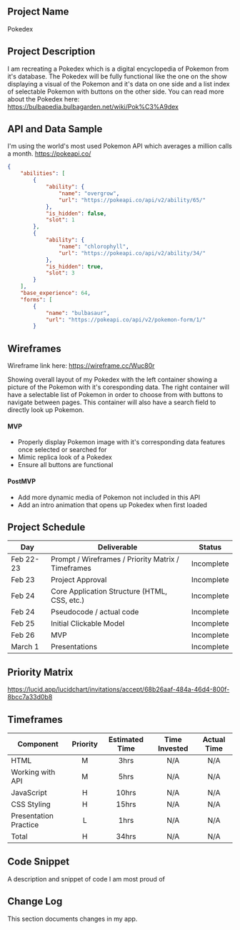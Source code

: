 ## Project Name

Pokedex

## Project Description

I am recreating a Pokedex which is a digital encyclopedia of Pokemon from it's database. The Pokedex will be fully functional like the one on the show displaying a visual of the Pokemon and it's data on one side and a list index of selectable Pokemon with buttons on the other side. You can read more about the Pokedex here: <https://bulbapedia.bulbagarden.net/wiki/Pok%C3%A9dex>

## API and Data Sample

I'm using the world's most used Pokemon API which averages a million calls a month. https://pokeapi.co/

```json
{
    "abilities": [
        {
            "ability": {
                "name": "overgrow",
                "url": "https://pokeapi.co/api/v2/ability/65/"
            },
            "is_hidden": false,
            "slot": 1
        },
        {
            "ability": {
                "name": "chlorophyll",
                "url": "https://pokeapi.co/api/v2/ability/34/"
            },
            "is_hidden": true,
            "slot": 3
        }
    ],
    "base_experience": 64,
    "forms": [
        {
            "name": "bulbasaur",
            "url": "https://pokeapi.co/api/v2/pokemon-form/1/"
        }
```

## Wireframes

Wireframe link here: https://wireframe.cc/Wuc80r

Showing overall layout of my Pokedex with the left container showing a picture of the Pokemon with it's coresponding data. The right container will have a selectable list of Pokemon in order to choose from with buttons to navigate between pages. This container will also have a search field to directly look up Pokemon.

#### MVP 

- Properly display Pokemon image with it's corresponding data features once selected or searched for 
- Mimic replica look of a Pokedex
- Ensure all buttons are functional 

#### PostMVP  

- Add more dynamic media of Pokemon not included in this API
- Add an intro animation that opens up Pokedex when first loaded

## Project Schedule

|  Day | Deliverable | Status
|---|---| ---|
|Feb 22-23| Prompt / Wireframes / Priority Matrix / Timeframes | Incomplete
|Feb 23| Project Approval | Incomplete
|Feb 24| Core Application Structure (HTML, CSS, etc.) | Incomplete
|Feb 24| Pseudocode / actual code | Incomplete
|Feb 25| Initial Clickable Model  | Incomplete
|Feb 26| MVP | Incomplete
|March 1| Presentations | Incomplete

## Priority Matrix

https://lucid.app/lucidchart/invitations/accept/68b26aaf-484a-46d4-800f-8bcc7a33d0b8

## Timeframes

| Component | Priority | Estimated Time | Time Invested | Actual Time |
| --- | :---: |  :---: | :---: | :---: |
| HTML | M | 3hrs| N/A | N/A |
| Working with API | M | 5hrs| N/A | N/A |
| JavaScript | H | 10hrs | N/A | N/A |
| CSS Styling | H | 15hrs | N/A | N/A |
| Presentation Practice | L | 1hrs | N/A | N/A |
| Total | H | 34hrs| N/A | N/A |

## Code Snippet

A description and snippet of code I am most proud of 



## Change Log
This section documents changes in my app.
